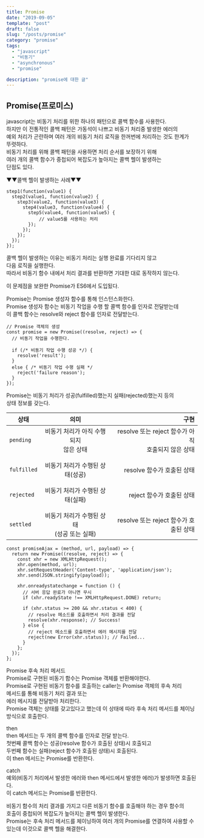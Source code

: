 ```yaml
---
title: Promise
date: "2019-09-05"
template: "post"
draft: false
slug: "/posts/promise"
category: "promise"
tags:
  - "javascript"
  - "비동기"
  - "asynchronous"
  - "promise"

description: "promise에 대한 글"
---
```


## Promise(프로미스)

javascript는 비동기 처리를 위한 하나의 패턴으로 콜백 함수를 사용한다.  
하지만 이 전통적인 콜백 패턴은 가동석이 나쁘고 비동기 처리중 발생한 에러의  
예외 처리가 곤란하며 여러 개의 비동기 처리 로직을 한꺼번에 처리하는 것도 한계가  
뚜렷하다.  
비동기 처리를 위해 콜백 패턴을 사용하면 처리 순서를 보장하기 위해  
여러 개의 콜백 함수가 중첩되어 복잡도가 높아지는 콜백 헬이 발생하는  
단점도 있다.

▼▼콜백 헬이 발생하는 사례▼▼

```
step1(function(value1) {
  step2(value1, function(value2) {
    step3(value2, function(value3) {
      step4(value3, function(value4) {
        step5(value4, function(value5) {
            // value5를 사용하는 처리
        });
      });
    });
  });
});
```

콜백 헬이 발생하는 이유는 비동기 처리는 실행 완료를 기다리지 않고  
다음 로직을 실행한다.  
따라서 비동기 함수 내에서 처리 결과를 반환하면 기대한 대로 동작하지 않는다.

이 문제점을 보완한 Promise가 ES6에서 도입됬다.

Promise는 Promise 생성자 함수를 통해 인스턴스화한다.  
Promise 생성자 함수는 비동기 작업을 수행 할 콜백 함수를 인자로 전달받는데  
이 콜백 함수는 resolve와 reject 함수를 인자로 전달받는다.

```
// Promise 객체의 생성
const promise = new Promise((resolve, reject) => {
  // 비동기 작업을 수행한다.

  if (/* 비동기 작업 수행 성공 */) {
    resolve('result');
  }
  else { /* 비동기 작업 수행 실패 */
    reject('failure reason');
  }
});
```

Promise는 비동기 처리가 성공(fulfilled)했는지 실패(rejected)했는지 등의  
상태 정보를 갖는다.

| 상태        |                     의미                      |                                                   구현 |
| ----------- | :-------------------------------------------: | -----------------------------------------------------: |
| `pending`   |   비동기 처리가 아직 수행되지<br>않은 상태    | resolve 또는 reject 함수가 아직 <br>호출되지 않은 상태 |
|             |                                               |                                                        |
|             |                                               |                                                        |
| `fulfilled` |        비동기 처리가 수행된 상태(성공)        |                             resolve 함수가 호출된 상태 |
|             |                                               |                                                        |
|             |                                               |                                                        |
| `rejected`  |        비동기 처리가 수행된 상태(실패)        |                              reject 함수가 호출된 상태 |
|             |                                               |                                                        |
|             |                                               |                                                        |
| `settled`   | 비동기 처리가 수행된 상태<br>(성공 또는 실패) |                 resolve 또는 reject 함수가 호출된 상태 |

```
const promiseAjax = (method, url, payload) => {
  return new Promise((resolve, reject) => {
    const xhr = new XMLHttpRequest();
    xhr.open(method, url);
    xhr.setRequestHeader('Content-type', 'application/json');
    xhr.send(JSON.stringify(payload));

    xhr.onreadystatechange = function () {
      // 서버 응답 완료가 아니면 무시
      if (xhr.readyState !== XMLHttpRequest.DONE) return;

      if (xhr.status >= 200 && xhr.status < 400) {
        // resolve 메소드를 호출하면서 처리 결과를 전달
        resolve(xhr.response); // Success!
      } else {
        // reject 메소드를 호출하면서 에러 메시지를 전달
        reject(new Error(xhr.status)); // Failed...
      }
    };
  });
};
```

Promise 후속 처리 메서드  
Promise로 구현된 비동기 함수는 Promise 객체를 반환해야한다.  
Promise로 구현된 비동기 함수를 호출하는 caller는 Promise 객체의 후속 처리  
메서드를 통해 비동기 처리 결과 또는  
에러 메시지를 전달받아 처리한다.  
Promise 객체는 상태를 갖고있다고 했는데 이 상태에 따라 후속 처리 메서드를 체이닝 방식으로 호출한다.

then  
then 메서드는 두 개의 콜백 함수를 인자로 전달 받는다.  
첫번째 콜백 함수는 성공(resolve 함수가 호출된 상태)시 호출되고  
두번째 함수는 실패(reject 함수가 호출된 상태)시 호출된다.  
이 then 메서드는 Promise를 반환한다.

catch  
예외(비동기 처리에서 발생한 에러와 then 메서드에서 발생한 에러)가 발생하면 호출된다.  
이 catch 메서드는 Promise를 반환한다.

비동기 함수의 처리 결과를 가지고 다른 비동기 함수를 호출해야 하는 경우 함수의  
호출이 중첩되어 복잡도가 높아지는 콜백 헬이 발생한다.  
Promise는 후속 처리 메서드를 체이닝하여 여러 개의 Promise를 연결하여 사용할 수 있는데 이것으로 콜백 헬을 해결한다.
